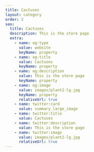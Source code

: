 ```yaml
---
title: Cactuses
layout: category
order: 2
seo:
  title: Cactuses
  description: This is the store page
  extra:
    - name: og:type
      value: website
      keyName: property
    - name: og:title
      value: Cactuses
      keyName: property
    - name: og:description
      value: This is the store page
      keyName: property
    - name: og:image
      value: images/plant2-lg.jpg
      keyName: property
      relativeUrl: true
    - name: twitter:card
      value: summary_large_image
    - name: twitter:title
      value: Cactuses
    - name: twitter:description
      value: This is the store page
    - name: twitter:image
      value: images/plant2-lg.jpg
      relativeUrl: true
---
```


